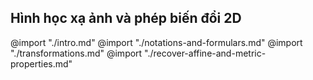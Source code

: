 Hình học xạ ảnh và phép biến đổi 2D
---

@import "./intro.md"
@import "./notations-and-formulars.md"
@import "./transformations.md"
@import "./recover-affine-and-metric-properties.md"